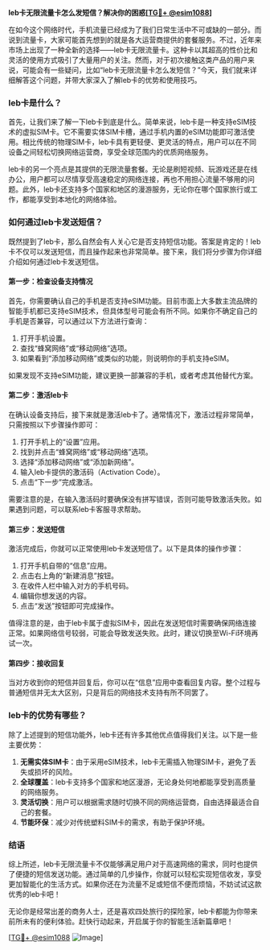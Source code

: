 **leb卡无限流量卡怎么发短信？解决你的困惑[[TG💪+ @esim1088](https://t.me/s/esim1088)]**

在如今这个网络时代，手机流量已经成为了我们日常生活中不可或缺的一部分。而说到流量卡，大家可能首先想到的就是各大运营商提供的套餐服务。不过，近年来市场上出现了一种全新的选择——leb卡无限流量卡。这种卡以其超高的性价比和灵活的使用方式吸引了大量用户的关注。然而，对于初次接触这类产品的用户来说，可能会有一些疑问，比如“leb卡无限流量卡怎么发短信？”今天，我们就来详细解答这个问题，并带大家深入了解leb卡的优势和使用技巧。

### leb卡是什么？

首先，让我们来了解一下leb卡到底是什么。简单来说，leb卡是一种支持eSIM技术的虚拟SIM卡。它不需要实体SIM卡槽，通过手机内置的eSIM功能即可激活使用。相比传统的物理SIM卡，leb卡具有更轻便、更灵活的特点，用户可以在不同设备之间轻松切换网络运营商，享受全球范围内的优质网络服务。

leb卡的另一个亮点是其提供的无限流量套餐。无论是刷短视频、玩游戏还是在线办公，用户都可以尽情享受高速稳定的网络连接，再也不用担心流量不够用的问题。此外，leb卡还支持多个国家和地区的漫游服务，无论你在哪个国家旅行或工作，都能享受到本地化的网络体验。

### 如何通过leb卡发送短信？

既然提到了leb卡，那么自然会有人关心它是否支持短信功能。答案是肯定的！leb卡不仅可以发送短信，而且操作起来也非常简单。接下来，我们将分步骤为你详细介绍如何通过leb卡发送短信。

#### 第一步：检查设备支持情况

首先，你需要确认自己的手机是否支持eSIM功能。目前市面上大多数主流品牌的智能手机都已支持eSIM技术，但具体型号可能会有所不同。如果你不确定自己的手机是否兼容，可以通过以下方法进行查询：

1. 打开手机设置。
2. 查找“蜂窝网络”或“移动网络”选项。
3. 如果看到“添加移动网络”或类似的功能，则说明你的手机支持eSIM。

如果发现不支持eSIM功能，建议更换一部兼容的手机，或者考虑其他替代方案。

#### 第二步：激活leb卡

在确认设备支持后，接下来就是激活leb卡了。通常情况下，激活过程非常简单，只需按照以下步骤操作即可：

1. 打开手机上的“设置”应用。
2. 找到并点击“蜂窝网络”或“移动网络”选项。
3. 选择“添加移动网络”或“添加新网络”。
4. 输入leb卡提供的激活码（Activation Code）。
5. 点击“下一步”完成激活。

需要注意的是，在输入激活码时要确保没有拼写错误，否则可能导致激活失败。如果遇到问题，可以联系leb卡客服寻求帮助。

#### 第三步：发送短信

激活完成后，你就可以正常使用leb卡发送短信了。以下是具体的操作步骤：

1. 打开手机自带的“信息”应用。
2. 点击右上角的“新建消息”按钮。
3. 在收件人栏中输入对方的手机号码。
4. 编辑你想发送的内容。
5. 点击“发送”按钮即可完成操作。

值得注意的是，由于leb卡属于虚拟SIM卡，因此在发送短信时需要确保网络连接正常。如果网络信号较弱，可能会导致发送失败。此时，建议切换至Wi-Fi环境再试一次。

#### 第四步：接收回复

当对方收到你的短信并回复后，你可以在“信息”应用中查看回复内容。整个过程与普通短信并无太大区别，只是背后的网络技术支持有所不同罢了。

### leb卡的优势有哪些？

除了上述提到的短信功能外，leb卡还有许多其他优点值得我们关注。以下是一些主要优势：

1. **无需实体SIM卡**：由于采用eSIM技术，leb卡无需插入物理SIM卡，避免了丢失或损坏的风险。
2. **全球覆盖**：leb卡支持多个国家和地区漫游，无论身处何地都能享受到高质量的网络服务。
3. **灵活切换**：用户可以根据需求随时切换不同的网络运营商，自由选择最适合自己的套餐。
4. **节能环保**：减少对传统塑料SIM卡的需求，有助于保护环境。

### 结语

综上所述，leb卡无限流量卡不仅能够满足用户对于高速网络的需求，同时也提供了便捷的短信发送功能。通过简单的几步操作，你就可以轻松实现短信收发，享受更加智能化的生活方式。如果你还在为流量不足或短信不便而烦恼，不妨试试这款优秀的leb卡吧！

无论你是经常出差的商务人士，还是喜欢四处旅行的探险家，leb卡都能为你带来前所未有的便利体验。赶快行动起来，开启属于你的智能生活新篇章吧！

[[TG💪+ @esim1088](https://t.me/s/esim1088) ![Image](https://i.postimg.cc/4NQfJmqS/Snipaste-2025-05-13-00-14-12.png)]